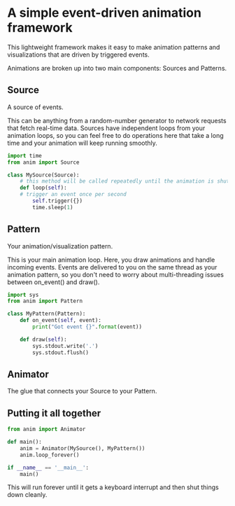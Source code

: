 A simple event-driven animation framework
=========================================

This lightweight framework makes it easy to make animation patterns and
visualizations that are driven by triggered events.

Animations are broken up into two main components: Sources and Patterns.

Source
------

A source of events.

This can be anything from a random-number generator to network requests that
fetch real-time data. Sources have independent loops from your animation loops,
so you can feel free to do operations here that take a long time and your
animation will keep running smoothly.

```python
import time
from anim import Source

class MySource(Source):
    # this method will be called repeatedly until the animation is shut down
    def loop(self):
	# trigger an event once per second
        self.trigger({})
        time.sleep(1)
```

Pattern
-------

Your animation/visualization pattern.

This is your main animation loop. Here, you draw animations and handle incoming
events. Events are delivered to you on the same thread as your animation pattern,
so you don't need to worry about multi-threading issues between on_event() and
draw().

```python
import sys
from anim import Pattern

class MyPattern(Pattern):
    def on_event(self, event):
        print("Got event {}".format(event))

    def draw(self):
        sys.stdout.write('.')
        sys.stdout.flush()
```

Animator
--------

The glue that connects your Source to your Pattern.

Putting it all together
-----------------------

```python
from anim import Animator

def main():
    anim = Animator(MySource(), MyPattern())
    anim.loop_forever()

if __name__ == '__main__':
    main()
```

This will run forever until it gets a keyboard interrupt and then shut things
down cleanly.
